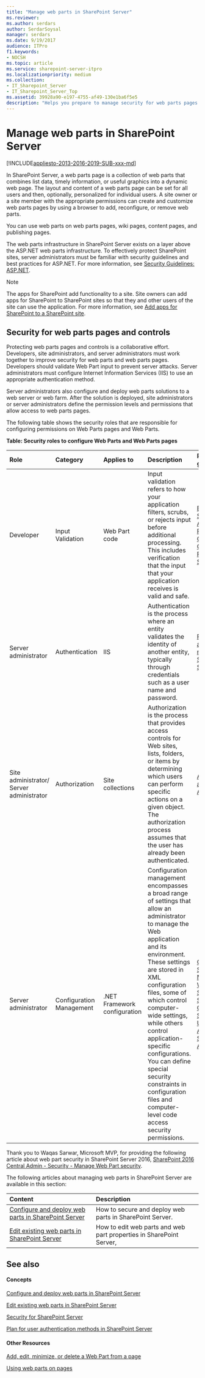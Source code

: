 ```yaml
---
title: "Manage web parts in SharePoint Server"
ms.reviewer: 
ms.author: serdars
author: SerdarSoysal
manager: serdars
ms.date: 9/19/2017
audience: ITPro
f1.keywords:
- NOCSH
ms.topic: article
ms.service: sharepoint-server-itpro
ms.localizationpriority: medium
ms.collection:
- IT_Sharepoint_Server
- IT_Sharepoint_Server_Top
ms.assetid: 39928a90-e197-4755-af49-130e1ba6f5e5
description: "Helps you prepare to manage security for web parts pages and controls that are used with SharePoint Server."
---
```


# Manage web parts in SharePoint Server

[!INCLUDE[appliesto-2013-2016-2019-SUB-xxx-md](../includes/appliesto-2013-2016-2019-SUB-xxx-md.md)]
  
In SharePoint Server, a web parts page is a collection of web parts that combines list data, timely information, or useful graphics into a dynamic web page. The layout and content of a web parts page can be set for all users and then, optionally, personalized for individual users. A site owner or a site member with the appropriate permissions can create and customize web parts pages by using a browser to add, reconfigure, or remove web parts.
  
You can use web parts on web parts pages, wiki pages, content pages, and publishing pages.
  
The web parts infrastructure in SharePoint Server exists on a layer above the ASP.NET web parts infrastructure. To effectively protect SharePoint sites, server administrators must be familiar with security guidelines and best practices for ASP.NET. For more information, see [Security Guidelines: ASP.NET](/previous-versions/msp-n-p/ff649487(v=pandp.10)).
  
> [!NOTE]
> The apps for SharePoint add functionality to a site. Site owners can add apps for SharePoint to SharePoint sites so that they and other users of the site can use the application. For more information, see [Add apps for SharePoint to a SharePoint site](../administration/add-apps-for-sharepoint-to-a-sharepoint-site.md). 
  
## Security for web parts pages and controls

Protecting web parts pages and controls is a collaborative effort. Developers, site administrators, and server administrators must work together to improve security for web parts and web parts pages. Developers should validate Web Part input to prevent server attacks. Server administrators must configure Internet Information Services (IIS) to use an appropriate authentication method. 
  
Server administrators also configure and deploy web parts solutions to a web server or web farm. After the solution is deployed, site administrators or server administrators define the permission levels and permissions that allow access to web parts pages.
  
The following table shows the security roles that are responsible for configuring permissions on Web Parts pages and Web Parts.
  
**Table: Security roles to configure Web Parts and Web Parts pages**

|**Role**|**Category**|**Applies to**|**Description**|**Recommended guidelines**|
|:-----|:-----|:-----|:-----|:-----|
|Developer  <br/> |Input Validation  <br/> |Web Part code  <br/> |Input validation refers to how your application filters, scrubs, or rejects input before additional processing. This includes verification that the input that your application receives is valid and safe.  <br/> |[Building Secure ASP.NET Pages and Controls](/previous-versions/msp-n-p/ff648635(v=pandp.10)) <br/> [Creating Web Parts For SharePoint](/visualstudio/sharepoint/creating-web-parts-for-sharepoint) <br/> |
|Server administrator  <br/> |Authentication  <br/> |IIS  <br/> |Authentication is the process where an entity validates the identity of another entity, typically through credentials such as a user name and password.  <br/> |[Plan for user authentication methods in SharePoint Server](../security-for-sharepoint-server/plan-user-authentication.md) <br/> |
|Site administrator/ Server administrator  <br/> |Authorization  <br/> |Site collections  <br/> |Authorization is the process that provides access controls for Web sites, lists, folders, or items by determining which users can perform specific actions on a given object. The authorization process assumes that the user has already been authenticated.  <br/> |[Authorization and Authentication](/sharepoint/dev/general-development/authentication-authorization-and-security-in-sharepoint) <br/> |
|Server administrator  <br/> |Configuration Management  <br/> |.NET Framework configuration  <br/> |Configuration management encompasses a broad range of settings that allow an administrator to manage the Web application and its environment. These settings are stored in XML configuration files, some of which control computer-wide settings, while others control application-specific configurations. You can define special security constraints in configuration files and computer-level code access security permissions.  <br/> |[Code Access Security](/dotnet/framework/misc/code-access-security) <br/> [Microsoft Windows SharePoint Services and Code Access Security](/previous-versions/office/developer/sharepoint2003/dd583158(v=office.11)) <br/> [Using Code Access Security with ASP.NET](/previous-versions/msp-n-p/ff648665(v=pandp.10)) <br/> |
   
Thank you to Waqas Sarwar, Microsoft MVP, for providing the following article about web part security in SharePoint Server 2016, [SharePoint 2016 Central Admin - Security - Manage Web Part security](https://social.technet.microsoft.com/wiki/contents/articles/37543.sharepoint-2016-central-admin-security-manage-web-part-security.aspx).
  
The following articles about managing web parts in SharePoint Server are available in this section:
  
|**Content**|**Description**|
|:-----|:-----|
|[Configure and deploy web parts in SharePoint Server](configure-and-deploy-web-parts.md) <br/> |How to secure and deploy web parts in SharePoint Server.  <br/> |
|[Edit existing web parts in SharePoint Server](edit-existing-web-parts-in-sharepoint.md) <br/> |How to edit web parts and web part properties in SharePoint Server,  <br/> |
   
## See also

#### Concepts

[Configure and deploy web parts in SharePoint Server](configure-and-deploy-web-parts.md)
  
[Edit existing web parts in SharePoint Server](edit-existing-web-parts-in-sharepoint.md)
  
[Security for SharePoint Server](../security-for-sharepoint-server/security-for-sharepoint-server.md)
  
[Plan for user authentication methods in SharePoint Server](../security-for-sharepoint-server/plan-user-authentication.md)
#### Other Resources

[Add, edit, minimize, or delete a Web Part from a page](https://support.office.com/article/362b1684-ad95-4a53-b826-443d8d9bdee0)
  
[Using web parts on pages](https://support.office.com/article/336e8e92-3e2d-4298-ae01-d404bbe751e0)